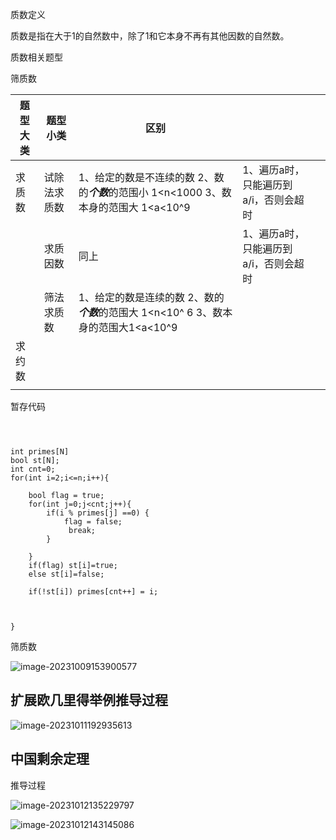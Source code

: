质数定义

质数是指在大于1的自然数中，除了1和它本身不再有其他因数的自然数。

质数相关题型



筛质数

| 题型大类 | 题型小类     | 区别                                                         |                                       |      |
| -------- | ------------ | ------------------------------------------------------------ | ------------------------------------- | ---- |
| 求质数   | 试除法求质数 | 1、给定的数是不连续的数  2、数的***个数***的范围小 1<n<1000 3、数本身的范围大 1<a<10^9 | 1、遍历a时，只能遍历到a/i，否则会超时 |      |
|          | 求质因数     | 同上                                                         | 1、遍历a时，只能遍历到a/i，否则会超时 |      |
|          | 筛法求质数   | 1、给定的数是连续的数  2、数的***个数***的范围大 1<n<10^ 6  3、数本身的范围大1<a<10^9 |                                       |      |
| 求约数   |              |                                                              |                                       |      |
|          |              |                                                              |                                       |      |

暂存代码

```



int primes[N]
bool st[N];
int cnt=0;
for(int i=2;i<=n;i++){
    
    bool flag = true;
    for(int j=0;j<cnt;j++){
        if(i % primes[j] ==0) {
            flag = false;
             break;
        }
           
    }
    if(flag) st[i]=true;
    else st[i]=false;
    
    if(!st[i]) primes[cnt++] = i;

    
    
}
```

筛质数

![image-20231009153900577](https://s2.loli.net/2023/10/09/9PdsAYFcfbNEGxS.png)



## 扩展欧几里得举例推导过程

![image-20231011192935613](C:\Users\Fujitsu\AppData\Roaming\Typora\typora-user-images\image-20231011192935613.png)



## 中国剩余定理

推导过程

![image-20231012135229797](https://s2.loli.net/2023/10/12/dB8KRhOkfzDJ2ib.png)

![image-20231012143145086](https://s2.loli.net/2023/10/12/Xu8rH2F7IqJt19j.png)
